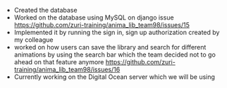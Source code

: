 - Created the database
- Worked on the database using MySQL on django issue https://github.com/zuri-training/anima_lib_team98/issues/15 
- Implemented it by running the sign in, sign up authorization created by my colleague
- worked on how users can save the library and search for different animations by using the search bar which the team decided not to go ahead on that feature anymore https://github.com/zuri-training/anima_lib_team98/issues/16
- Currently working on the Digital Ocean server which we will be using 

